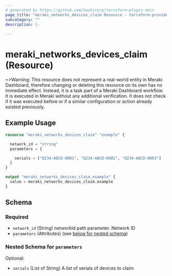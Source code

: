 ```yaml
---
# generated by https://github.com/hashicorp/terraform-plugin-docs
page_title: "meraki_networks_devices_claim Resource - terraform-provider-meraki"
subcategory: ""
description: |-
  
---
```


# meraki_networks_devices_claim (Resource)



~>Warning: This resource does not represent a real-world entity in Meraki Dashboard, therefore changing or deleting this resource on its own has no immediate effect. Instead, it is a task part of a Meraki Dashboard workflow. It is executed in Meraki without any additional verification. It does not check if it was executed before or if a similar configuration or action 
already existed previously.

## Example Usage

```terraform
resource "meraki_networks_devices_claim" "example" {

  network_id = "string"
  parameters = {

    serials = ["Q234-ABCD-0001", "Q234-ABCD-0002", "Q234-ABCD-0003"]
  }
}

output "meraki_networks_devices_claim_example" {
  value = meraki_networks_devices_claim.example
}
```

<!-- schema generated by tfplugindocs -->
## Schema

### Required

- `network_id` (String) networkId path parameter. Network ID
- `parameters` (Attributes) (see [below for nested schema](#nestedatt--parameters))

<a id="nestedatt--parameters"></a>
### Nested Schema for `parameters`

Optional:

- `serials` (List of String) A list of serials of devices to claim
